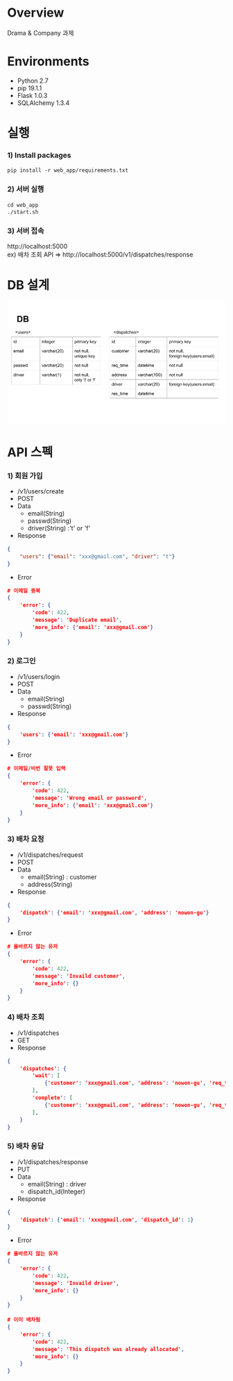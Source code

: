 # Overview
Drama & Company 과제

# Environments
* Python 2.7
* pip 19.1.1
* Flask 1.0.3
* SQLAlchemy 1.3.4

# 실행
### 1) Install packages
```shell
pip install -r web_app/requirements.txt
```

### 2) 서버 실행
```shell
cd web_app
./start.sh
```
### 3) 서버 접속
http://localhost:5000<br>
ex) 배차 조회 API => http://localhost:5000/v1/dispatches/response<br>

# DB 설계
![alt text](db.png)

# API 스펙
### 1) 회원 가입
* /v1/users/create
* POST
* Data
  * email(String)
  * passwd(String)
  * driver(String) :'t' or 'f'
* Response
```json
{
	"users": {"email": "xxx@gmail.com", "driver": "t"}
}
```
* Error
```json
# 이메일 중복
{
	'error': {
		'code': 422,
		'message': 'Duplicate email',
		'more_info': {'email': 'xxx@gmail.com'}
	}
}
```

    
### 2) 로그인
* /v1/users/login
* POST
* Data
	* email(String)
	* passwd(String)
* Response
```json
{
	'users': {'email': 'xxx@gmail.com'}
}
```
* Error
```json
# 이메일/비번 잘못 입력
{
	'error': {
		'code': 422,
		'message': 'Wrong email or password',
		'more_info': {'email': 'xxx@gmail.com'}
	}
}
```

### 3) 배차 요청
* /v1/dispatches/request
* POST
* Data
	* email(String) : customer
	* address(String)
* Response
```json
{
	'dispatch': {'email': 'xxx@gmail.com', 'address': 'nowon-gu'}
}
```
* Error
```json
# 올바르지 않는 유저
{
	'error': {
		'code': 422,
		'message': 'Invaild customer',
		'more_info': {}
	}
}
```

### 4) 배차 조회
* /v1/dispatches
* GET
* Response
```json
{
	'dispatches': {
		'wait': [
			{'customer': 'xxx@gmail.com', 'address': 'nowon-gu', 'req_time': '2019-01-01 00:00:00'}
		],
		'complete': [
			{'customer': 'xxx@gmail.com', 'address': 'nowon-gu', 'req_time': '2019-01-01 00:00:00', 'driver': 'xxx@gmail.com', 'res_time': '2019-01-01 01:00:00'}
		],
	}
}
```

### 5) 배차 응답
* /v1/dispatches/response
* PUT
* Data
	* email(String) : driver
	* dispatch_id(Integer)
* Response
```json
{
	'dispatch': {'email': 'xxx@gmail.com', 'dispatch_id': 1}
}
```
* Error
```json
# 올바르지 않는 유저
{
	'error': {
		'code': 422,
		'message': 'Invaild driver',
		'more_info': {}
	}
}

# 이미 배차됨
{
	'error': {
		'code': 422,
		'message': 'This dispatch was already allocated',
		'more_info': {}
	}
}
```
